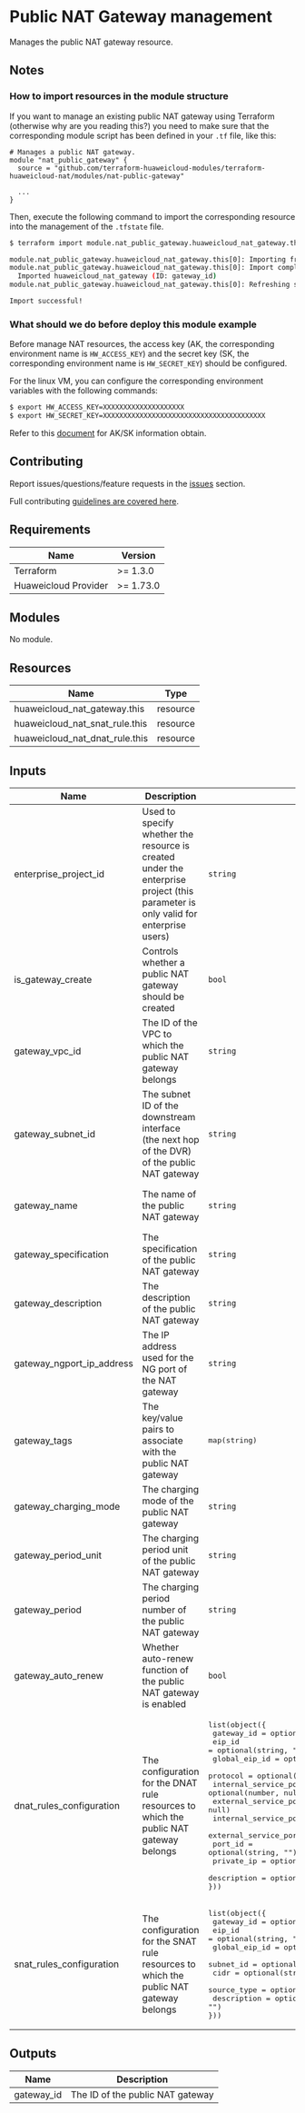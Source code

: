 # Public NAT Gateway management

Manages the public NAT gateway resource.

## Notes

### How to import resources in the module structure

If you want to manage an existing public NAT gateway using Terraform (otherwise why are you reading this?) you need to
make sure that the corresponding module script has been defined in your `.tf` file, like this:

```hcl
# Manages a public NAT gateway.
module "nat_public_gateway" {
  source = "github.com/terraform-huaweicloud-modules/terraform-huaweicloud-nat/modules/nat-public-gateway"

  ...
}
```

Then, execute the following command to import the corresponding resource into the management of the `.tfstate` file.

```bash
$ terraform import module.nat_public_gateway.huaweicloud_nat_gateway.this[0] "gateway_id"

module.nat_public_gateway.huaweicloud_nat_gateway.this[0]: Importing from ID "gateway_id"...
module.nat_public_gateway.huaweicloud_nat_gateway.this[0]: Import complete!
  Imported huaweicloud_nat_gateway (ID: gateway_id)
module.nat_public_gateway.huaweicloud_nat_gateway.this[0]: Refreshing state... (ID: gateway_id)

Import successful!
```

### What should we do before deploy this module example

Before manage NAT resources, the access key (AK, the corresponding environment name is `HW_ACCESS_KEY`) and the secret key (SK, the corresponding environment name is `HW_SECRET_KEY`) should be configured.

For the linux VM, you can configure the corresponding environment variables with the following commands:

```bash
$ export HW_ACCESS_KEY=XXXXXXXXXXXXXXXXXXXX
$ export HW_SECRET_KEY=XXXXXXXXXXXXXXXXXXXXXXXXXXXXXXXXXXXXXXXX
```

Refer to this [document](https://support.huaweicloud.com/intl/en-us/devg-apisign/api-sign-provide-aksk.html) for AK/SK information obtain.

## Contributing

Report issues/questions/feature requests in the [issues](https://github.com/terraform-huaweicloud-modules/terraform-huaweicloud-nat/issues/new)
section.

Full contributing [guidelines are covered here](../../github/how_to_contribute.md).

## Requirements

| Name | Version |
|------|---------|
| Terraform | >= 1.3.0 |
| Huaweicloud Provider | >= 1.73.0 |

## Modules

No module.

## Resources

| Name | Type |
|------|------|
| huaweicloud_nat_gateway.this | resource |
| huaweicloud_nat_snat_rule.this | resource |
| huaweicloud_nat_dnat_rule.this | resource |

## Inputs

<!-- markdownlint-disable MD013 -->
| Name | Description | Type | Default | Required |
|------|-------------|------|:-------:|:--------:|
| enterprise_project_id | Used to specify whether the resource is created under the enterprise project (this parameter is only valid for enterprise users) | `string` | `""` | N |
| is_gateway_create | Controls whether a public NAT gateway should be created | `bool` | `true` | N |
| gateway_vpc_id | The ID of the VPC to which the public NAT gateway belongs | `string` | `""` | Y (Unless is_gateway_create is specified as false) |
| gateway_subnet_id | The subnet ID of the downstream interface (the next hop of the DVR) of the public NAT gateway | `string` | `""` | Y (Unless is_gateway_create is specified as false) |
| gateway_name | The name of the public NAT gateway | `string` | `""` | Y (Unless is_gateway_create is specified as false) |
| gateway_specification | The specification of the public NAT gateway | `string` | `""` | Y (Unless is_gateway_create is specified as false) |
| gateway_description | The description of the public NAT gateway | `string` | `""` | N |
| gateway_ngport_ip_address | The IP address used for the NG port of the NAT gateway | `string` | `""` | N |
| gateway_tags | The key/value pairs to associate with the public NAT gateway | <pre>map(string)</pre> | <pre>{}</pre> | N |
| gateway_charging_mode | The charging mode of the public NAT gateway | `string` | `""` | N |
| gateway_period_unit | The charging period unit of the public NAT gateway | `string` | `""` | N |
| gateway_period | The charging period number of the public NAT gateway | `string` | `""` | N |
| gateway_auto_renew | Whether auto-renew function of the public NAT gateway is enabled | `bool` | `null` | N |
| dnat_rules_configuration | The configuration for the DNAT rule resources to which the public NAT gateway belongs | <pre>list(object({<br>  gateway_id                  = optional(string, "")<br>  eip_id                      = optional(string, "")<br>  global_eip_id               = optional(string, "")<br>  protocol                    = optional(string, "")<br>  internal_service_port       = optional(number, null)<br>  external_service_port       = optional(number, null)<br>  internal_service_port_range = optional(string, "")<br>  external_service_port_range = optional(string, "")<br>  port_id                     = optional(string, "")<br>  private_ip                  = optional(string, "")<br>  description                 = optional(string, "")<br>}))</pre> | <pre>[]</pre> |
| snat_rules_configuration | The configuration for the SNAT rule resources to which the public NAT gateway belongs | <pre>list(object({<br>  gateway_id    = optional(string, "")<br>  eip_id        = optional(string, "")<br>  global_eip_id = optional(string, "")<br>  subnet_id     = optional(string, "")<br>  cidr          = optional(string, "")<br>  source_type   = optional(number, null)<br>  description   = optional(string, "")<br>}))</pre> | <pre>[]</pre> | N |
<!-- markdownlint-enable MD013 -->

## Outputs

| Name | Description |
|------|-------------|
| gateway_id | The ID of the public NAT gateway |
